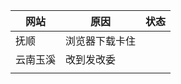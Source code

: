 | 网站     | 原因           | 状态 |
| -------- | -------------- | ---- |
| 抚顺     | 浏览器下载卡住 |      |
| 云南玉溪 | 改到发改委     |      |
|          |                |      |

